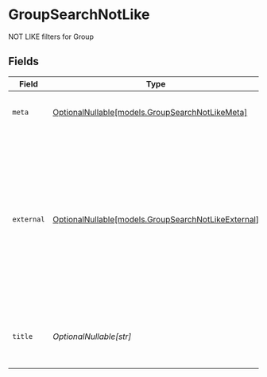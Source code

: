 # GroupSearchNotLike

NOT LIKE filters for Group


## Fields

| Field                                                                                                                                                           | Type                                                                                                                                                            | Required                                                                                                                                                        | Description                                                                                                                                                     | Example                                                                                                                                                         |
| --------------------------------------------------------------------------------------------------------------------------------------------------------------- | --------------------------------------------------------------------------------------------------------------------------------------------------------------- | --------------------------------------------------------------------------------------------------------------------------------------------------------------- | --------------------------------------------------------------------------------------------------------------------------------------------------------------- | --------------------------------------------------------------------------------------------------------------------------------------------------------------- |
| `meta`                                                                                                                                                          | [OptionalNullable[models.GroupSearchNotLikeMeta]](../models/groupsearchnotlikemeta.md)                                                                          | :heavy_minus_sign:                                                                                                                                              | Metadata information for the Group                                                                                                                              |                                                                                                                                                                 |
| `external`                                                                                                                                                      | [OptionalNullable[models.GroupSearchNotLikeExternal]](../models/groupsearchnotlikeexternal.md)                                                                  | :heavy_minus_sign:                                                                                                                                              | External is a reusable object that can be used to store external information about the employee from another system, used for third-party integration tracking. | {<br/>"sourceID": "example",<br/>"source": "example"<br/>}                                                                                                      |
| `title`                                                                                                                                                         | *OptionalNullable[str]*                                                                                                                                         | :heavy_minus_sign:                                                                                                                                              | The title of the group, must be unique within the school.                                                                                                       | example                                                                                                                                                         |